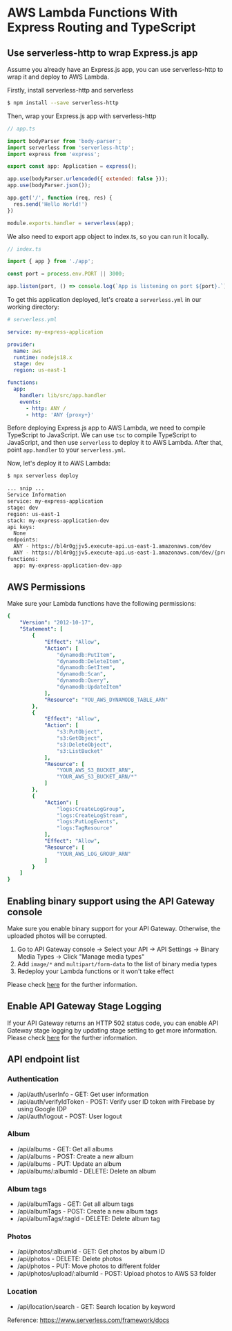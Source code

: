 # AWS Lambda Functions With Express Routing and TypeScript

## Use serverless-http to wrap Express.js app
Assume you already have an Express.js app, you can use serverless-http to wrap it and deploy to AWS Lambda.

Firstly, install serverless-http and serverless
```bash
$ npm install --save serverless-http
```

Then, wrap your Express.js app with serverless-http

```javascript
// app.ts

import bodyParser from 'body-parser';
import serverless from 'serverless-http';
import express from 'express';

export const app: Application = express();

app.use(bodyParser.urlencoded({ extended: false }));
app.use(bodyParser.json());

app.get('/', function (req, res) {
  res.send('Hello World!')
})

module.exports.handler = serverless(app);
```

We also need to export app object to index.ts, so you can run it locally.
```javascript
// index.ts

import { app } from './app';

const port = process.env.PORT || 3000;

app.listen(port, () => console.log(`App is listening on port ${port}.`));
```

To get this application deployed, let's create a `serverless.yml` in our working directory:

```yaml
# serverless.yml

service: my-express-application

provider:
  name: aws
  runtime: nodejs18.x
  stage: dev
  region: us-east-1

functions:
  app:
    handler: lib/src/app.handler
    events:
      - http: ANY /
      - http: 'ANY {proxy+}'
```

Before deploying Express.js app to AWS Lambda, we need to compile TypeScript to JavaScript. We can use `tsc` to compile
TypeScript to JavaScript, and then use `serverless` to deploy it to AWS Lambda. After that, point `app.handler` to your
`serverless.yml`.

Now, let's deploy it to AWS Lambda:
```bash
$ npx serverless deploy

... snip ...
Service Information
service: my-express-application
stage: dev
region: us-east-1
stack: my-express-application-dev
api keys:
  None
endpoints:
  ANY - https://bl4r0gjjv5.execute-api.us-east-1.amazonaws.com/dev
  ANY - https://bl4r0gjjv5.execute-api.us-east-1.amazonaws.com/dev/{proxy+}
functions:
  app: my-express-application-dev-app
```

## AWS Permissions
Make sure your Lambda functions have the following permissions:

```yaml
{
	"Version": "2012-10-17",
	"Statement": [
		{
			"Effect": "Allow",
			"Action": [
				"dynamodb:PutItem",
				"dynamodb:DeleteItem",
				"dynamodb:GetItem",
				"dynamodb:Scan",
				"dynamodb:Query",
				"dynamodb:UpdateItem"
			],
			"Resource": "YOU_AWS_DYNAMODB_TABLE_ARN"
		},
		{
			"Effect": "Allow",
			"Action": [
				"s3:PutObject",
				"s3:GetObject",
				"s3:DeleteObject",
				"s3:ListBucket"
			],
			"Resource": [
				"YOUR_AWS_S3_BUCKET_ARN",
				"YOUR_AWS_S3_BUCKET_ARN/*"
			]
		},
		{
			"Action": [
				"logs:CreateLogGroup",
				"logs:CreateLogStream",
				"logs:PutLogEvents",
				"logs:TagResource"
			],
			"Effect": "Allow",
			"Resource": [
				"YOUR_AWS_LOG_GROUP_ARN"
			]
		}
	]
}
```

## Enabling binary support using the API Gateway console
Make sure you enable binary support for your API Gateway. Otherwise, the uploaded photos will be corrupted.
1. Go to API Gateway console -> Select your API -> API Settings -> Binary Media Types -> Click "Manage media types"
2. Add `image/*` and `multipart/form-data` to the list of binary media types
3. Redeploy your Lambda functions or it won't take effect

Please check [here](https://docs.aws.amazon.com/apigateway/latest/developerguide/api-gateway-payload-encodings-configure-with-console.html) for the further information.

## Enable API Gateway Stage Logging
If your API Gateway returns an HTTP 502 status code, you can enable API Gateway stage logging by updating stage setting to get more information.
Please check [here](https://docs.aws.amazon.com/apigateway/latest/developerguide/stages.html#how-to-stage-settings-console) for the further information.

## API endpoint list
### Authentication
* /api/auth/userInfo - GET: Get user information
* /api/auth/verifyIdToken - POST: Verify user ID token with Firebase by using Google IDP
* /api/auth/logout - POST: User logout

### Album
* /api/albums - GET: Get all albums
* /api/albums - POST: Create a new album
* /api/albums - PUT: Update an album
* /api/albums/:albumId - DELETE: Delete an album

### Album tags
* /api/albumTags - GET: Get all album tags
* /api/albumTags - POST: Create a new album tags
* /api/albumTags/:tagId - DELETE: Delete album tag

### Photos
* /api/photos/:albumId - GET: Get photos by album ID
* /api/photos - DELETE: Delete photos
* /api/photos - PUT: Move photos to different folder
* /api/photos/upload/:albumId - POST: Upload photos to AWS S3 folder

### Location
* /api/location/search - GET: Search location by keyword

Reference:
https://www.serverless.com/framework/docs

